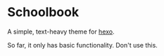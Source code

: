 # Schoolbook

A simple, text-heavy theme for [hexo](https://github.com/hexojs/hexo).

So far, it only has basic functionality. Don't use this.
